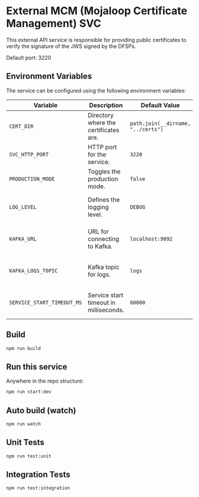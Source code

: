 # External MCM (Mojaloop Certificate Management) SVC

This external API service is responsible for providing public certificates to verify the signature of the JWS signed by the DFSPs.

Default port: 3220

## Environment Variables

The service can be configured using the following environment variables:

| Variable                   | Description                            | Default Value                      | Notes                                                                                                                                 |
| -------------------------- | -------------------------------------- | ---------------------------------- | ------------------------------------------------------------------------------------------------------------------------------------- |
| `CERT_DIR`                 | Directory where the certificates are.  | `path.join(__dirname, "../certs")` | Override if a different directory is required.                                                                                        |
| `SVC_HTTP_PORT`            | HTTP port for the service.             | `3220`                             | Override if a different port is required.                                                                                             |
| `PRODUCTION_MODE`          | Toggles the production mode.           | `false`                            | Set to `true` in production environments.                                                                                             |
| `LOG_LEVEL`                | Defines the logging level.             | `DEBUG`                            | Acceptable values are defined in [LogLevel](https://github.com/mojaloop/logging-bc/blob/main/packages/public-types-lib/src/index.ts). |
| `KAFKA_URL`                | URL for connecting to Kafka.           | `localhost:9092`                   | Update as needed for your Kafka setup.                                                                                                |
| `KAFKA_LOGS_TOPIC`         | Kafka topic for logs.                  | `logs`                             | Change if a different topic is used for logs.                                                                                         |
| `SERVICE_START_TIMEOUT_MS` | Service start timeout in milliseconds. | `60000`                            | Modify based on service start-up time requirements.                                                                                   |

## Build

```bash
npm run build
```

## Run this service

Anywhere in the repo structure:

```bash
npm run start:dev
```

## Auto build (watch)

```bash
npm run watch
```

## Unit Tests

```bash
npm run test:unit
```

## Integration Tests

```bash
npm run test:integration
```
